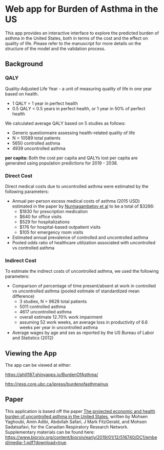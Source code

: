 # Web app for Burden of Asthma in the US
This app provides an interactive interface to explore the predicted burden of asthma in the United States, both in terms of the cost and the effect on quality of life.
Please refer to the manuscript for more details on the structure of the model and the validation process.

## Background

### QALY
Quality-Adjusted Life Year - a unit of measuring quality of life in one year based on health.

- 1 QALY = 1 year in perfect health
- 0.5 QALY = 0.5 years in perfect health, or 1 year in 50% of perfect health

We calculated average QALY based on 5 studies as follows:

- Generic questionnaire assessing health-related quality of life
- N = 10589 total patients
- 5650 controlled asthma
- 4939 uncontrolled asthma

**per capita:** Both the cost per capita and QALYs lost per capita are generated using population predictions for 2019 - 2038.

### Direct Cost 

Direct medical costs due to uncontrolled asthma were estimated by the following parameters:

- Annual per-person excess medical costs of asthma (2015 USD) estimated in the paper by [Nurmagambetov et al](https://www.atsjournals.org/doi/pdf/10.1513/AnnalsATS.201703-259OC) to be a total of $3266:
  - $1830 for prescription medication
  - $640 for office visits
  - $529 for hospitalizations
  - $176 for hospital-based outpatient visits
  - $105 for emergency room visits
- Estimated annual prevalence of controlled and uncontrolled asthma
- Pooled odds ratio of healthcare utilization associated with uncontrolled vs controlled asthma

### Indirect Cost

To estimate the indirect costs of uncontrolled asthma, we used the following parameters:

- Comparison of percentage of time present/absent at work in controlled vs uncontrolled asthma (pooled estimate of standardized mean difference)
  - 3 studies, N = 9628 total patients
  - 5011 controlled asthma
  - 4617 uncontrolled asthma
  - overall estimate 12.70% work impairment
  - assuming 52 work weeks, an average loss in productivity of 6.6 weeks per year in uncontrolled asthma
- Average wages by age and sex as reported by the US Bureau of Labor and Statistics (2012)

## Viewing the App

The app can be viewed at either: 

https://ahill187.shinyapps.io/BurdenOfAsthma/

http://resp.core.ubc.ca/ipress/burdenofasthmainus

## Paper

This application is based off the paper [The projected economic and health burden of uncontrolled asthma in the United
States](https://www.biorxiv.org/content/biorxiv/early/2019/01/12/516740.full.pdf), written by Mohsen Yaghoubi, Amin Adibi, Abdollah Safari, J Mark FitzGerald, and Mohsen Sadatsafavi, for the Canadian Respiratory Research Network. Supplementary materials can be found here: https://www.biorxiv.org/content/biorxiv/early/2019/01/12/516740/DC1/embed/media-1.pdf?download=true.

